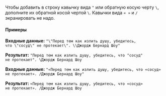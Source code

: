 
Чтобы добавить в строку кавычку вида `"` или обратную косую черту `\`, дополните их обратной косой чертой `\`. Кавычки вида `« »` и `/` экранировать не надо.

#### Примеры
**Входные данные:** `"\"Перед тем как излить душу, убедитесь, что \"сосуд\" не протекает\". \\Джордж Бернард Шоу"`

**Результат:** 
`"Перед тем как излить душу, убедитесь, что "сосуд" не протекает". \Джордж Бернард Шоу`


**Входные данные:** `"«Перед тем как излить душу, убедитесь, что «сосуд» не протекает». /Джордж Бернард Шоу"`

**Результат:** `«Перед тем как излить душу, убедитесь, что «сосуд» не протекает». /Джордж Бернард Шоу`
